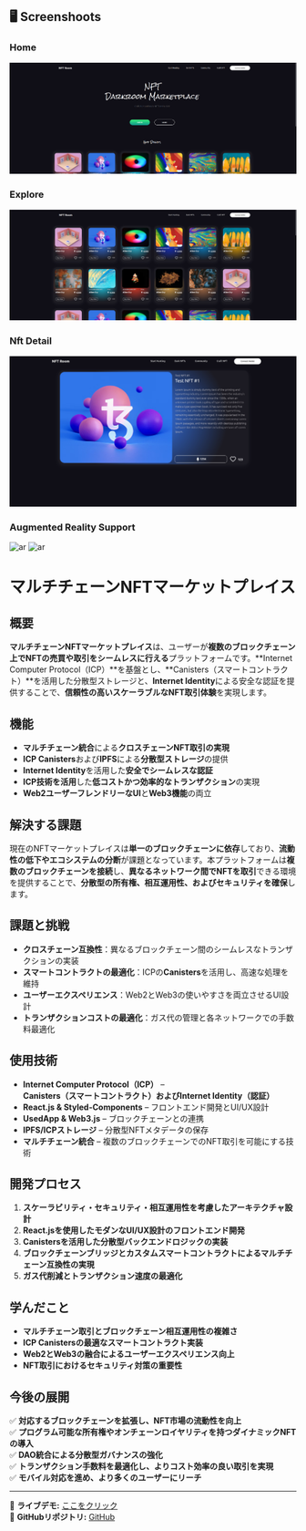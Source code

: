 ## 🖥️ Screenshoots 

### Home

![](docs/images/home.png)

### Explore

![explore](docs/images/explore.png)

### Nft Detail
![detail](docs/images/nft-detail.png)

### Augmented Reality Support
![ar](https://user-images.githubusercontent.com/52113663/158027335-daa154ab-4f15-4cdb-82b8-9cabd4f415e9.png)
![ar](https://user-images.githubusercontent.com/52113663/158027735-91607437-b157-4076-996f-e0825745fbaf.png)



# **マルチチェーンNFTマーケットプレイス**  

## **概要**  
**マルチチェーンNFTマーケットプレイス**は、ユーザーが**複数のブロックチェーン上でNFTの売買や取引をシームレスに行える**プラットフォームです。**Internet Computer Protocol（ICP）**を基盤とし、**Canisters（スマートコントラクト）**を活用した分散型ストレージと、**Internet Identity**による安全な認証を提供することで、**信頼性の高いスケーラブルなNFT取引体験**を実現します。  

## **機能**  
- **マルチチェーン統合**による**クロスチェーンNFT取引の実現**  
- **ICP Canisters**および**IPFS**による**分散型ストレージ**の提供  
- **Internet Identity**を活用した**安全でシームレスな認証**  
- **ICP技術を活用**した**低コストかつ効率的なトランザクション**の実現  
- **Web2ユーザーフレンドリーなUI**と**Web3機能**の両立  

## **解決する課題**  
現在のNFTマーケットプレイスは**単一のブロックチェーンに依存**しており、**流動性の低下やエコシステムの分断**が課題となっています。本プラットフォームは**複数のブロックチェーンを接続**し、**異なるネットワーク間でNFTを取引**できる環境を提供することで、**分散型の所有権、相互運用性、およびセキュリティを確保**します。  

## **課題と挑戦**  
- **クロスチェーン互換性**：異なるブロックチェーン間のシームレスなトランザクションの実装  
- **スマートコントラクトの最適化**：ICPの**Canisters**を活用し、高速な処理を維持  
- **ユーザーエクスペリエンス**：Web2とWeb3の使いやすさを両立させるUI設計  
- **トランザクションコストの最適化**：ガス代の管理と各ネットワークでの手数料最適化  

## **使用技術**  
- **Internet Computer Protocol（ICP）** – **Canisters（スマートコントラクト）**および**Internet Identity（認証）**  
- **React.js & Styled-Components** – フロントエンド開発とUI/UX設計  
- **UsedApp & Web3.js** – ブロックチェーンとの連携  
- **IPFS/ICPストレージ** – 分散型NFTメタデータの保存  
- **マルチチェーン統合** – 複数のブロックチェーンでのNFT取引を可能にする技術  

## **開発プロセス**  
1. **スケーラビリティ・セキュリティ・相互運用性を考慮したアーキテクチャ設計**  
2. **React.jsを使用したモダンなUI/UX設計のフロントエンド開発**  
3. **Canistersを活用した分散型バックエンドロジックの実装**  
4. **ブロックチェーンブリッジとカスタムスマートコントラクトによるマルチチェーン互換性の実現**  
5. **ガス代削減とトランザクション速度の最適化**  

## **学んだこと**  
- **マルチチェーン取引とブロックチェーン相互運用性の複雑さ**  
- **ICP Canistersの最適なスマートコントラクト実装**  
- **Web2とWeb3の融合によるユーザーエクスペリエンス向上**  
- **NFT取引におけるセキュリティ対策の重要性**  

## **今後の展開**  
✅ **対応するブロックチェーンを拡張し、NFT市場の流動性を向上**  
✅ **プログラム可能な所有権やオンチェーンロイヤリティを持つダイナミックNFTの導入**  
✅ **DAO統合による分散型ガバナンスの強化**  
✅ **トランザクション手数料を最適化し、よりコスト効率の良い取引を実現**  
✅ **モバイル対応を進め、より多くのユーザーにリーチ**  

---

🔗 **ライブデモ:** [ここをクリック](https://icp-nftmarketplace.netlify.app/)  
📂 **GitHubリポジトリ:** [GitHub](https://github.com/Thycrescendo/Icp-Nft-Marketplace.git)  

